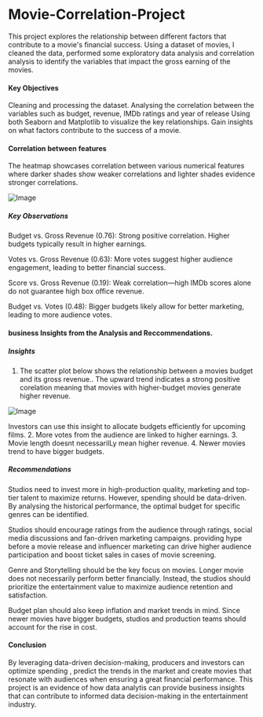 # Movie-Correlation-Project
This project explores the relationship between different factors that contribute to a movie's financial success. Using a dataset of movies, I cleaned the data, performed some exploratory data analysis and correlation analysis to identify the variables that impact the gross earning of the movies. 


#### Key Objectives
Cleaning and processing the dataset. 
Analysing the correlation between the variables such as budget, revenue, IMDb ratings and year of release
Using both Seaborn and Matplotlib to visualize the key relationships.
Gain insights on what factors contribute to the success of a movie. 

#### Correlation between features
The heatmap showcases correlation between various numerical features where darker shades show weaker correlations and lighter shades evidence stronger correlations. 

![Image](https://github.com/user-attachments/assets/00d32e0b-1ab5-4761-88ab-9f896066f126)
##### Key Observations

Budget vs. Gross Revenue (0.76): Strong positive correlation. Higher budgets typically result in higher earnings.

Votes vs. Gross Revenue (0.63): More votes suggest higher audience engagement, leading to better financial success.

Score vs. Gross Revenue (0.19): Weak correlation—high IMDb scores alone do not guarantee high box office revenue.

Budget vs. Votes (0.48): Bigger budgets likely allow for better marketing, leading to more audience votes.

#### business Insights from the Analysis and Reccommendations.

##### Insights
1. The scatter plot below shows the relationship between a movies budget and its gross revenue.. The upward trend indicates a strong positive corelation meaning that movies with higher-budget movies generate higher revenue.

   
![Image](https://github.com/user-attachments/assets/6be3e8ec-f510-45d1-a074-8a1b0abbc442)

Investors can use this insight to allocate budgets efficiently for upcoming films. 
2. More votes from the audience are linked to higher earnings.
3. Movie length doesnt necessarilLy mean higher revenue.
4. Newer movies trend to have bigger budgets. 

##### Recommendations
Studios need to invest more in high-production quality, marketing and top-tier talent to maximize returns. However, spending should be data-driven. By analysing the historical performance, the optimal budget for specific genres can be identified. 

Studios should encourage ratings from the audience through ratings, social media discussions and fan-driven marketing campaigns. providing hype before a movie release and influencer marketing can drive higher audience participation and boost ticket sales in cases of movie screening. 

Genre and Storytelling should be the key focus on movies. Longer movie does not necessarily perform better financially. Instead, the studios should prioritize the entertainment value to maximize audience retention and satisfaction. 

Budget plan should also keep inflation and market trends in mind. Since newer movies have bigger budgets, studios and production teams should account for the rise in cost. 

#### Conclusion
By leveraging data-driven decision-making, producers and investors can optimize spending , predict the trends in the market and create movies that resonate with audiences when ensuring a great financial performance. This project is an evidence of how data analytis can provide business insights that can contribute to informed data decision-making in the entertainment industry. 

